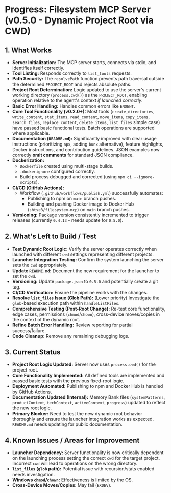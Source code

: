 # Progress: Filesystem MCP Server (v0.5.0 - Dynamic Project Root via CWD)

## 1. What Works

- **Server Initialization:** The MCP server starts, connects via stdio, and
  identifies itself correctly.
- **Tool Listing:** Responds correctly to `list_tools` requests.
- **Path Security:** The `resolvePath` function prevents path traversal outside
  the determined `PROJECT_ROOT` and rejects absolute paths.
- **Project Root Determination:** Logic updated to use the server's current
  working directory (`process.cwd()`) as the `PROJECT_ROOT`, enabling operation
  relative to the agent's context _if launched correctly_.
- **Basic Error Handling:** Handles common errors like `ENOENT`.
- **Core Tool Functionality (v0.2.0+):** Most tools (`create_directories`,
  `write_content`, `stat_items`, `read_content`, `move_items`, `copy_items`,
  `search_files`, `replace_content`, `delete_items`, `list_files` simple case)
  have passed basic functional tests. Batch operations are supported where
  applicable.
- **Documentation (`README.md`):** Significantly improved with clear usage
  instructions (prioritizing `npx`, adding `bunx` alternative), feature
  highlights, Docker instructions, and contribution guidelines. JSON examples
  now correctly **omit comments** for standard JSON compliance.
- **Dockerization:**
  - `Dockerfile` created using multi-stage builds.
  - `.dockerignore` configured correctly.
  - Build process debugged and corrected (using `npm ci --ignore-scripts`).
- **CI/CD (GitHub Actions):**
  - Workflow (`.github/workflows/publish.yml`) successfully automates:
    - Publishing to npm on `main` branch pushes.
    - Building and pushing Docker image to Docker Hub (`shtse8/filesystem-mcp`)
      on `main` branch pushes.
- **Versioning:** Package version consistently incremented to trigger releases
  (currently `0.4.13` - needs update for `0.5.0`).

## 2. What's Left to Build / Test

- **Test Dynamic Root Logic:** Verify the server operates correctly when
  launched with different `cwd` settings representing different projects.
- **Launcher Integration Testing:** Confirm the system launching the server sets
  the `cwd` appropriately.
- **Update `README.md`:** Document the new requirement for the launcher to set
  the `cwd`.
- **Versioning:** Update `package.json` to `0.5.0` and potentially create a git
  tag.
- **CI/CD Verification:** Ensure the pipeline works with the changes.
- **Resolve `list_files` Issue (Glob Path):** (Lower priority) Investigate the
  `glob`-based execution path within `handleListFiles`.
- **Comprehensive Testing (Post-Root Change):** Re-test core functionality, edge
  cases, permissions (`chmod`/`chown`), cross-device moves/copies in the context
  of the dynamic root.
- **Refine Batch Error Handling:** Review reporting for partial success/failure.
- **Code Cleanup:** Remove any remaining debugging logs.

## 3. Current Status

- **Project Root Logic Updated:** Server now uses `process.cwd()` for the
  project root.
- **Core Functionality Implemented:** All defined tools are implemented and
  passed basic tests with the previous fixed-root logic.
- **Deployment Automated:** Publishing to npm and Docker Hub is handled by
  GitHub Actions.
- **Documentation Updated (Internal):** Memory Bank files (`systemPatterns`,
  `productContext`, `techContext`, `activeContext`, `progress`) updated to
  reflect the new root logic.
- **Primary Blocker:** Need to test the new dynamic root behavior thoroughly and
  ensure the launcher integration works as expected. `README.md` needs updating
  for public documentation.

## 4. Known Issues / Areas for Improvement

- **Launcher Dependency:** Server functionality is now critically dependent on
  the launching process setting the correct `cwd` for the target project.
  Incorrect `cwd` will lead to operations on the wrong directory.
- **`list_files` (`glob` path):** Potential issue with recursion/stats enabled
  needs investigation.
- **Windows `chmod`/`chown`:** Effectiveness is limited by the OS.
- **Cross-Device Moves/Copies:** May fail (`EXDEV`).
